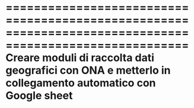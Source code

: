 ========================================================================================================
Creare moduli di raccolta dati geografici con ONA e metterlo in collegamento automatico con Google sheet
========================================================================================================

